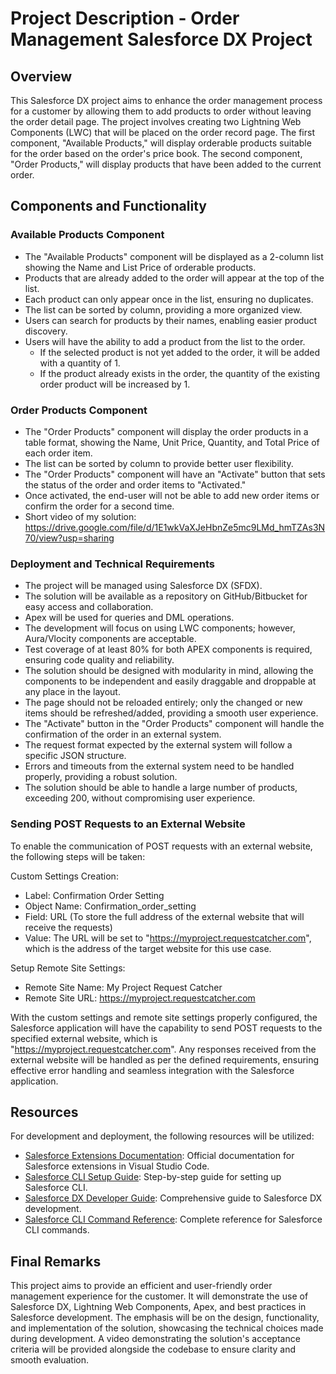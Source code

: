 # Project Description - Order Management Salesforce DX Project

## Overview
This Salesforce DX project aims to enhance the order management process for a customer by allowing them to add products to order without leaving the order detail page. The project involves creating two Lightning Web Components (LWC) that will be placed on the order record page. The first component, "Available Products," will display orderable products suitable for the order based on the order's price book. The second component, "Order Products," will display products that have been added to the current order.

## Components and Functionality
### Available Products Component
- The "Available Products" component will be displayed as a 2-column list showing the Name and List Price of orderable products.
- Products that are already added to the order will appear at the top of the list.
- Each product can only appear once in the list, ensuring no duplicates.
- The list can be sorted by column, providing a more organized view.
- Users can search for products by their names, enabling easier product discovery.
- Users will have the ability to add a product from the list to the order.
  - If the selected product is not yet added to the order, it will be added with a quantity of 1.
  - If the product already exists in the order, the quantity of the existing order product will be increased by 1.

### Order Products Component
- The "Order Products" component will display the order products in a table format, showing the Name, Unit Price, Quantity, and Total Price of each order item.
- The list can be sorted by column to provide better user flexibility.
- The "Order Products" component will have an "Activate" button that sets the status of the order and order items to "Activated."
- Once activated, the end-user will not be able to add new order items or confirm the order for a second time.
- Short video of my solution: https://drive.google.com/file/d/1E1wkVaXJeHbnZe5mc9LMd_hmTZAs3N70/view?usp=sharing

### Deployment and Technical Requirements
- The project will be managed using Salesforce DX (SFDX).
- The solution will be available as a repository on GitHub/Bitbucket for easy access and collaboration.
- Apex will be used for queries and DML operations.
- The development will focus on using LWC components; however, Aura/Vlocity components are acceptable.
- Test coverage of at least 80% for both APEX components is required, ensuring code quality and reliability.
- The solution should be designed with modularity in mind, allowing the components to be independent and easily draggable and droppable at any place in the layout.
- The page should not be reloaded entirely; only the changed or new items should be refreshed/added, providing a smooth user experience.
- The "Activate" button in the "Order Products" component will handle the confirmation of the order in an external system.
- The request format expected by the external system will follow a specific JSON structure.
- Errors and timeouts from the external system need to be handled properly, providing a robust solution.
- The solution should be able to handle a large number of products, exceeding 200, without compromising user experience.

### Sending POST Requests to an External Website
To enable the communication of POST requests with an external website, the following steps will be taken:

Custom Settings Creation:
- Label: Confirmation Order Setting
- Object Name: Confirmation_order_setting
- Field: URL (To store the full address of the external website that will receive the requests)
- Value: The URL will be set to "https://myproject.requestcatcher.com", which is the address of the target website for this use case.

Setup Remote Site Settings:
- Remote Site Name: My Project Request Catcher
- Remote Site URL: https://myproject.requestcatcher.com
  
With the custom settings and remote site settings properly configured, the Salesforce application will have the capability to send POST requests to the specified external website, which is "https://myproject.requestcatcher.com". Any responses received from the external website will be handled as per the defined requirements, ensuring effective error handling and seamless integration with the Salesforce application.

## Resources
For development and deployment, the following resources will be utilized:
- [Salesforce Extensions Documentation](https://developer.salesforce.com/tools/vscode/): Official documentation for Salesforce extensions in Visual Studio Code.
- [Salesforce CLI Setup Guide](https://developer.salesforce.com/docs/atlas.en-us.sfdx_setup.meta/sfdx_setup/sfdx_setup_intro.htm): Step-by-step guide for setting up Salesforce CLI.
- [Salesforce DX Developer Guide](https://developer.salesforce.com/docs/atlas.en-us.sfdx_dev.meta/sfdx_dev/sfdx_dev_intro.htm): Comprehensive guide to Salesforce DX development.
- [Salesforce CLI Command Reference](https://developer.salesforce.com/docs/atlas.en-us.sfdx_cli_reference.meta/sfdx_cli_reference/cli_reference.htm): Complete reference for Salesforce CLI commands.

## Final Remarks
This project aims to provide an efficient and user-friendly order management experience for the customer. It will demonstrate the use of Salesforce DX, Lightning Web Components, Apex, and best practices in Salesforce development. The emphasis will be on the design, functionality, and implementation of the solution, showcasing the technical choices made during development. A video demonstrating the solution's acceptance criteria will be provided alongside the codebase to ensure clarity and smooth evaluation.
